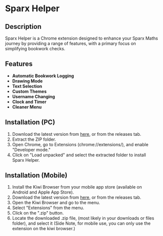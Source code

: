 # Sparx Helper

## Description
Sparx Helper is a Chrome extension designed to enhance your Sparx Maths journey by providing a range of features, with a primary focus on simplifying bookwork checks.

## Features
- **Automatic Bookwork Logging**
- **Drawing Mode**
- **Text Selection**
- **Custom Themes**
- **Username Changing**
- **Clock and Timer**
- **Cleaner Menu**

## Installation (PC)
1. Download the latest version from [here](https://github.com/davedude1011/sparx-helper/archive/refs/tags/v1.0.0.zip), or from the releases tab.
3. Extract the ZIP folder.
4. Open Chrome, go to Extensions (chrome://extensions/), and enable "Developer mode."
5. Click on "Load unpacked" and select the extracted folder to install Sparx Helper.

## Installation (Mobile)
1. Install the Kiwi Browser from your mobile app store (available on Android and Apple App Store).
2. Download the latest version from [here](https://github.com/davedude1011/sparx-helper/archive/refs/tags/v1.0.0.zip), or from the releases tab.
3. Open the Kiwi Browser and go to the menu.
4. Select "Extensions" from the menu.
5. Click on the ".zip" button.
6. Locate the downloaded .zip file, (most likely in your downloads or files folder), and select it
(Side Note, for mobile use, you can only use the extension on the kiwi browser.)
